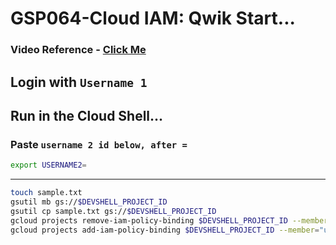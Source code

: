 # GSP064-Cloud IAM: Qwik Start...

### Video Reference - [Click Me](https://youtu.be/Qly6Z3U74Gg?si=LWDk9GJJcwT0CkFd)

## Login with `Username 1`

## Run in the Cloud Shell...

### Paste `username 2 id below, after =`

```bash
export USERNAME2=
```

---

```bash
touch sample.txt
gsutil mb gs://$DEVSHELL_PROJECT_ID
gsutil cp sample.txt gs://$DEVSHELL_PROJECT_ID
gcloud projects remove-iam-policy-binding $DEVSHELL_PROJECT_ID --member="user:$USERNAME2" --role="roles/viewer"
gcloud projects add-iam-policy-binding $DEVSHELL_PROJECT_ID --member="user:$USERNAME2" --role="roles/storage.objectViewer"
```
